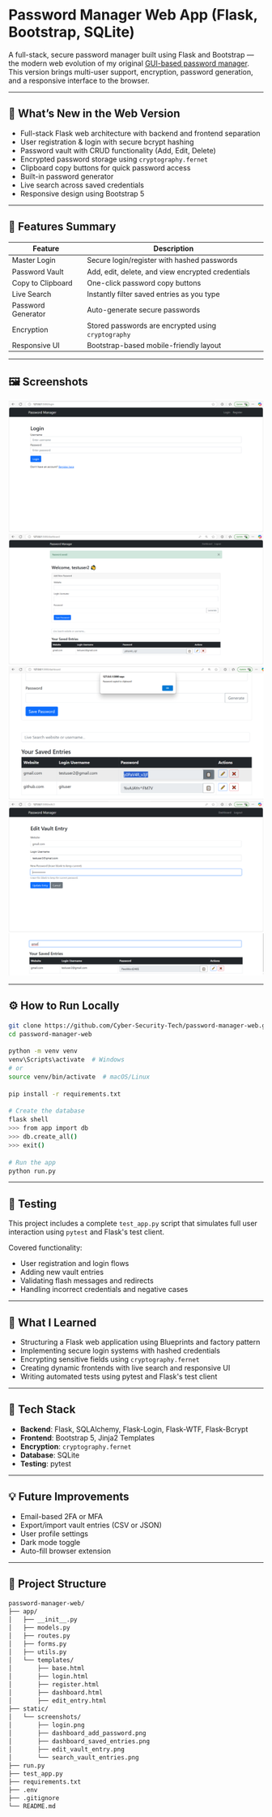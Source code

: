 
# Password Manager Web App (Flask, Bootstrap, SQLite)

A full-stack, secure password manager built using Flask and Bootstrap — the modern web evolution of my original [GUI-based password manager](https://github.com/Cyber-Security-Tech/password-manager-gui).  
This version brings multi-user support, encryption, password generation, and a responsive interface to the browser.

---

## 🚀 What’s New in the Web Version

- Full-stack Flask web architecture with backend and frontend separation  
- User registration & login with secure bcrypt hashing  
- Password vault with CRUD functionality (Add, Edit, Delete)  
- Encrypted password storage using `cryptography.fernet`  
- Clipboard copy buttons for quick password access  
- Built-in password generator  
- Live search across saved credentials  
- Responsive design using Bootstrap 5

---

## 🔐 Features Summary

| Feature                  | Description                                             |
|--------------------------|---------------------------------------------------------|
| Master Login             | Secure login/register with hashed passwords             |
| Password Vault           | Add, edit, delete, and view encrypted credentials       |
| Copy to Clipboard        | One-click password copy buttons                         |
| Live Search              | Instantly filter saved entries as you type              |
| Password Generator       | Auto-generate secure passwords                          |
| Encryption               | Stored passwords are encrypted using `cryptography`     |
| Responsive UI            | Bootstrap-based mobile-friendly layout                  |

---

## 🖼️ Screenshots

![Login Screen](static/screenshots/login.png)  
![Add Password](static/screenshots/dashboard_add_password.png)  
![Saved Entries](static/screenshots/dashboard_saved_entries.png)  
![Edit Vault Entry](static/screenshots/edit_vault_entry.png)  
![Search Vault](static/screenshots/search_vault_entries.png)

---

## ⚙️ How to Run Locally

```bash
git clone https://github.com/Cyber-Security-Tech/password-manager-web.git
cd password-manager-web

python -m venv venv
venv\Scripts\activate  # Windows
# or
source venv/bin/activate  # macOS/Linux

pip install -r requirements.txt

# Create the database
flask shell
>>> from app import db
>>> db.create_all()
>>> exit()

# Run the app
python run.py
```

---

## 🧪 Testing

This project includes a complete `test_app.py` script that simulates full user interaction using `pytest` and Flask's test client.

Covered functionality:
- User registration and login flows
- Adding new vault entries
- Validating flash messages and redirects
- Handling incorrect credentials and negative cases

---

## 🧠 What I Learned

- Structuring a Flask web application using Blueprints and factory pattern  
- Implementing secure login systems with hashed credentials  
- Encrypting sensitive fields using `cryptography.fernet`  
- Creating dynamic frontends with live search and responsive UI  
- Writing automated tests using pytest and Flask's test client

---

## 🧱 Tech Stack

- **Backend**: Flask, SQLAlchemy, Flask-Login, Flask-WTF, Flask-Bcrypt  
- **Frontend**: Bootstrap 5, Jinja2 Templates  
- **Encryption**: `cryptography.fernet`  
- **Database**: SQLite  
- **Testing**: pytest

---

## 💡 Future Improvements

- Email-based 2FA or MFA  
- Export/import vault entries (CSV or JSON)  
- User profile settings  
- Dark mode toggle  
- Auto-fill browser extension

---

## 📁 Project Structure

```
password-manager-web/
├── app/
│   ├── __init__.py
│   ├── models.py
│   ├── routes.py
│   ├── forms.py
│   ├── utils.py
│   └── templates/
│       ├── base.html
│       ├── login.html
│       ├── register.html
│       ├── dashboard.html
│       ├── edit_entry.html
├── static/
│   └── screenshots/
│       ├── login.png
│       ├── dashboard_add_password.png
│       ├── dashboard_saved_entries.png
│       ├── edit_vault_entry.png
│       └── search_vault_entries.png
├── run.py
├── test_app.py
├── requirements.txt
├── .env
├── .gitignore
└── README.md
```
